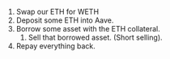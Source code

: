 1. Swap our ETH for WETH
2. Deposit some ETH into Aave.
3. Borrow some asset with the ETH collateral.
   1. Sell that borrowed asset. (Short selling).
4. Repay everything back.